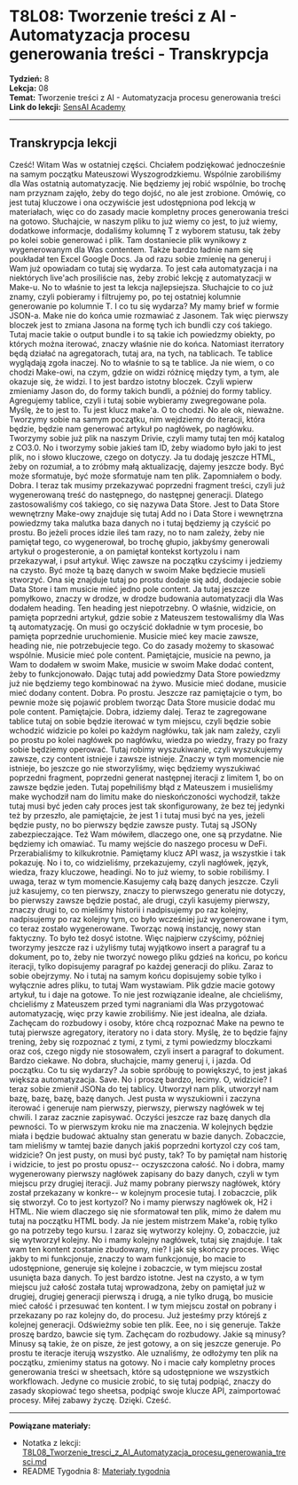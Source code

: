 # T8L08: Tworzenie treści z AI - Automatyzacja procesu generowania treści - Transkrypcja

**Tydzień:** 8  
**Lekcja:** 08  
**Temat:** Tworzenie treści z AI - Automatyzacja procesu generowania treści  
**Link do lekcji:** [SensAI Academy](https://learn.sensai.academy/next/public/lesson/348)

---

## Transkrypcja lekcji

Cześć! Witam Was w ostatniej części. Chciałem podziękować jednocześnie na samym początku Mateuszowi Wyszogrodzkiemu. Wspólnie zarobiliśmy dla Was ostatnią automatyzację. Nie będziemy jej robić wspólnie, bo trochę nam przyznam zajęło, żeby do tego dojść, no ale jest zrobione. Omówię, co jest tutaj kluczowe i ona oczywiście jest udostępniona pod lekcją w materiałach, więc co do zasady macie kompletny proces generowania treści na gotowo. Słuchajcie, w naszym pliku to już wiemy co jest, to już wiemy, dodatkowe informacje, dodaliśmy kolumnę T z wyborem statusu, tak żeby po kolei sobie generować i plik. Tam dostaniecie plik wynikowy z wygenerowanym dla Was contentem. Także bardzo ładnie nam się poukładał ten Excel Google Docs. Ja od razu sobie zmienię na generuj i Wam już opowiadam co tutaj się wydarza. To jest cała automatyzacja i na niektórych live'ach prosiliście nas, żeby zrobić lekcję z automatyzacji w Make-u. No to właśnie to jest ta lekcja najlepsiejsza. Słuchajcie to co już znamy, czyli pobieramy i filtrujemy po, po tej ostatniej kolumnie generowanie po kolumnie T. I co tu się wydarza? My mamy brief w formie JSON-a. Make nie do końca umie rozmawiać z Jasonem. Tak więc pierwszy bloczek jest to zmiana Jasona na formę tych ich bundli czy coś takiego. Tutaj macie takie o output bundle i to są takie ich powiedzmy obiekty, po których można iterować, znaczy właśnie nie do końca. Natomiast iterratory będą działać na agregatorach, tutaj ara, na tych, na tablicach. Te tablice wyglądają zgoła inaczej. No to właśnie to są te tablice. Ja nie wiem, o co chodzi Make-owi, na czym, gdzie on widzi różnicę między tym, a tym, ale okazuje się, że widzi. I to jest bardzo istotny bloczek. Czyli wpierw zmieniamy Jason do, do formy takich bundli, a później do formy tablicy. Agregujemy tablice, czyli i tutaj sobie wybieramy zwegregowane pola. Myślę, że to jest to. Tu jest klucz make'a. O to chodzi. No ale ok, nieważne. Tworzymy sobie na samym początku, nim wejdziemy do iteracji, która będzie, będzie nam generować artykuł po nagłówek, po nagłówku. Tworzymy sobie już plik na naszym Drivie, czyli mamy tutaj ten mój katalog z CO3.0. No i tworzymy sobie jakieś tam ID, żeby wiadomo było jaki to jest plik, no i słowo kluczowe, czego on dotyczy. Ja tu dodaję jeszcze HTML, żeby on rozumiał, a to zróbmy małą aktualizację, dajemy jeszcze body. Być może sformatuje, być może sformatuje nam ten plik. Zapomniałem o body. Dobra. I teraz tak musimy przekazywać poprzedni fragment treści, czyli już wygenerowaną treść do następnego, do następnej generacji. Dlatego zastosowaliśmy coś takiego, co się nazywa Data Store. Jest to Data Store wewnętrzny Make-owy znajduje się tutaj Add no i Data Store i wewnętrzna powiedzmy taka malutka baza danych no i tutaj będziemy ją czyścić po prostu. Bo jeżeli proces idzie ileś tam razy, no to nam zależy, żeby nie pamiętał tego, co wygenerował, bo trochę głupio, jakbyśmy generowali artykuł o progesteronie, a on pamiętał kontekst kortyzolu i nam przekazywał, i psuł artykuł. Więc zawsze na początku czyścimy i jedziemy na czysto. Być może tą bazę danych w swoim Make będziecie musieli stworzyć. Ona się znajduje tutaj po prostu dodaje się add, dodajecie sobie Data Store i tam musicie mieć jedno pole content. Ja tutaj jeszcze pomyłkowo, znaczy w drodze, w drodze budowania automatyzacji dla Was dodałem heading. Ten heading jest niepotrzebny. O właśnie, widzicie, on pamięta poprzedni artykuł, gdzie sobie z Mateuszem testowaliśmy dla Was tą automatyzację. On musi go oczyścić dokładnie w tym procesie, bo pamięta poprzednie uruchomienie. Musicie mieć key macie zawsze, heading nie, nie potrzebujecie tego. Co do zasady możemy to skasować wspólnie. Musicie mieć pole content. Pamiętajcie, musicie na pewno, ja Wam to dodałem w swoim Make, musicie w swoim Make dodać content, żeby to funkcjonowało. Dając tutaj add powiedzmy Data Store powiedzmy już nie będziemy tego kombinować na żywo. Musicie mieć dodane, musicie mieć dodany content. Dobra. Po prostu. Jeszcze raz pamiętajcie o tym, bo pewnie może się pojawić problem tworząc Data Store musicie dodać mu pole content. Pamiętajcie. Dobra, idziemy dalej. Teraz te zagregowane tablice tutaj on sobie będzie iterować w tym miejscu, czyli będzie sobie wchodzić widzicie po kolei po każdym nagłówku, tak jak nam zależy, czyli po prostu po kolei nagłówek po nagłówku, wiedza po wiedzy, frazy po frazy sobie będziemy operować. Tutaj robimy wyszukiwanie, czyli wyszukujemy zawsze, czy content istnieje i zawsze istnieje. Znaczy w tym momencie nie istnieje, bo jeszcze go nie stworzyliśmy, więc będziemy wyszukiwać poprzedni fragment, poprzedni generat następnej iteracji z limitem 1, bo on zawsze będzie jeden. Tutaj popełniliśmy błąd z Mateuszem i musieliśmy make wychodził nam do limitu make do nieskończoności wychodził, także tutaj musi być jeden cały proces jest tak skonfigurowany, że bez tej jedynki też by przeszło, ale pamiętajcie, że jest 1 i tutaj musi być na yes, jeżeli będzie pusty, no bo pierwszy będzie zawsze pusty. Tutaj są JSONy zabezpieczające. Też Wam mówiłem, dlaczego one, one są przydatne. Nie będziemy ich omawiać. Tu mamy wejście do naszego procesu w DeFi. Przerabialiśmy to kilkukrotnie. Pamiętamy klucz API wasz, ja wszystkie i tak pokazuję. No i to, co widzieliśmy, przekazujemy, czyli nagłówek, język, wiedza, frazy kluczowe, headingi. No to już wiemy, to sobie robiliśmy. I uwaga, teraz w tym momencie.Kasujemy całą bazę danych jeszcze. Czyli już kasujemy, co ten pierwszy, znaczy to pierwszego generatu nie dotyczy, bo pierwszy zawsze będzie postać, ale drugi, czyli kasujemy pierwszy, znaczy drugi to, co mieliśmy historii i nadpisujemy po raz kolejny, nadpisujemy po raz kolejny tym, co było wcześniej już wygenerowane i tym, co teraz zostało wygenerowane. Tworząc nową instancję, nowy stan faktyczny. To było też dosyć istotne. Więc najpierw czyścimy, później tworzymy jeszcze raz i użyliśmy tutaj wyjątkowo insert a paragraf tu a dokument, po to, żeby nie tworzyć nowego pliku gdzieś na końcu, po końcu iteracji, tylko dopisujemy paragraf po każdej generacji do pliku. Zaraz to sobie obejrzymy. No i tutaj na samym końcu dopisujemy sobie tylko i wyłącznie adres pliku, to tutaj Wam wystawiam. Plik gdzie macie gotowy artykuł, tu i daje na gotowe. To nie jest rozwiązanie idealne, ale chcieliśmy, chcieliśmy z Mateuszem przed tymi nagraniami dla Was przygotować automatyzację, więc przy kawie zrobiliśmy. Nie jest idealna, ale działa. Zachęcam do rozbudowy i osoby, które chcą rozpoznać Make na pewno te tutaj pierwsze agregatory, iteratory no i data story. Myślę, że to będzie fajny trening, żeby się rozpoznać z tymi, z tymi, z tymi powiedzmy bloczkami oraz coś, czego nigdy nie stosowałem, czyli insert a paragraf to dokument. Bardzo ciekawe. No dobra, słuchajcie, mamy generuj i, i jazda. Od początku. Co tu się wydarzy? Ja sobie spróbuję to powiększyć, to jest jakaś większa automatyzacja. Save. No i proszę bardzo, lecimy. O, widzicie? I teraz sobie zmienił JSONa do tej tablicy. Utworzył nam plik, utworzył nam bazę, bazę, bazę, bazę danych. Jest pusta w wyszukiowni i zaczyna iterować i generuje nam pierwszy, pierwszy, pierwszy nagłówek w tej chwili. I zaraz zacznie zapisywać. Oczyści jeszcze raz bazę danych dla pewności. To w pierwszym kroku nie ma znaczenia. W kolejnych będzie miała i będzie budować aktualny stan generatu w bazie danych. Zobaczcie, tam mieliśmy w tamtej bazie danych jakiś poprzedni kortyzol czy coś tam, widzicie? On jest pusty, on musi być pusty, tak? To by pamiętał nam historię i widzicie, to jest po prostu opusz-- oczyszczona całość. No i dobra, mamy wygenerowany pierwszy nagłówek zapisany do bazy danych, czyli w tym miejscu przy drugiej iteracji. Już mamy pobrany pierwszy nagłówek, który został przekazany w konkre-- w kolejnym procesie tutaj. I zobaczcie, plik się stworzył. Co to jest kortyzol? No i mamy pierwszy nagłówek ok, H2 i HTML. Nie wiem dlaczego się nie sformatował ten plik, mimo że dałem mu tutaj na początku HTML body. Ja nie jestem mistrzem Make'a, robię tylko go na potrzeby tego kursu. I zaraz się wytworzy kolejny. O, zobaczcie, już się wytworzył kolejny. No i mamy kolejny nagłówek, tutaj się znajduje. I tak wam ten kontent zostanie zbudowany, nie? I jak się skończy proces. Więc jakby to mi funkcjonuje, znaczy to wam funkcjonuje, bo macie to udostępnione, generuje się kolejne i zobaczcie, w tym miejscu został usunięta baza danych. To jest bardzo istotne. Jest na czysto, a w tym miejscu już całość została tutaj wprowadzona, żeby on pamiętał już w drugiej, drugiej generacji pierwszą i drugą, a nie tylko drugą, bo musicie mieć całość i przesuwać ten kontent. I w tym miejscu został on pobrany i przekazany po raz kolejny do, do procesu. Już jesteśmy przy którejś z kolejnej generacji. Odświeżmy sobie ten plik. Eee, no i się generuje. Także proszę bardzo, bawcie się tym. Zachęcam do rozbudowy. Jakie są minusy? Minusy są takie, że on pisze, że jest gotowy, a on się jeszcze generuje. Po prostu te iteracje iterują wszystko. Ale uznaliśmy, że odłożymy ten plik na początku, zmienimy status na gotowy. No i macie cały kompletny proces generowania treści w sheetsach, które są udostępnione we wszystkich workflowach. Jedyne co musicie zrobić, to się tutaj podpiąć, znaczy do zasady skopiować tego sheetsa, podpiąć swoje klucze API, zaimportować procesy. Miłej zabawy życzę. Dzięki. Cześć.

---

**Powiązane materiały:**
- Notatka z lekcji: [T8L08_Tworzenie_tresci_z_AI_Automatyzacja_procesu_generowania_tresci.md](./T8L08_Tworzenie_tresci_z_AI_Automatyzacja_procesu_generowania_tresci.md)
- README Tygodnia 8: [Materiały tygodnia](../README.md) 